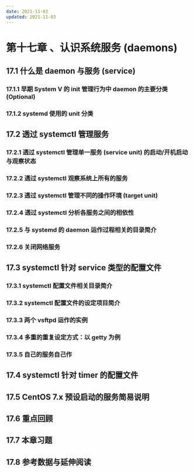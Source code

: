 ```yaml
---
date: 2021-11-03
updated: 2021-11-03
---
```


# 第十七章 、认识系统服务 (daemons)

## 17.1 什么是 daemon 与服务 (service)

### 17.1.1 早期 System V 的 init 管理行为中 daemon 的主要分类 (Optional)

### 17.1.2 systemd 使用的 unit 分类

## 17.2 透过 systemctl 管理服务

### 17.2.1 透过 systemctl 管理单一服务 (service unit) 的启动/开机启动与观察状态

### 17.2.2 透过 systemctl 观察系统上所有的服务

### 17.2.3 透过 systemctl 管理不同的操作环境 (target unit)

### 17.2.4 透过 systemctl 分析各服务之间的相依性

### 17.2.5 与 systemd 的 daemon 运作过程相关的目录简介

### 17.2.6 关闭网络服务

## 17.3 systemctl 针对 service 类型的配置文件

### 17.3.1 systemctl 配置文件相关目录简介

### 17.3.2 systemctl 配置文件的设定项目简介

### 17.3.3 两个 vsftpd 运作的实例

### 17.3.4 多重的重复设定方式：以 getty 为例

### 17.3.5 自己的服务自己作

## 17.4 systemctl 针对 timer 的配置文件

## 17.5 CentOS 7.x 预设启动的服务简易说明

## 17.6 重点回顾

## 17.7 本章习题

## 17.8 参考数据与延伸阅读
